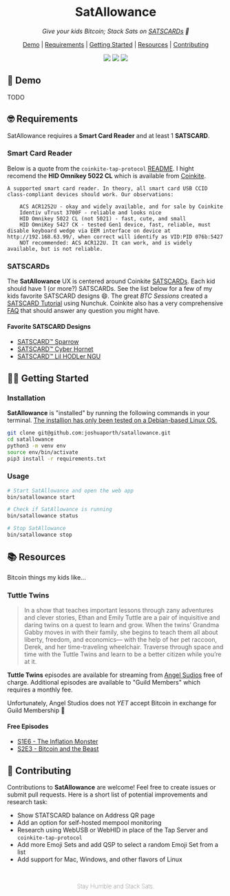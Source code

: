 <h1 align="center">SatAllowance</h1>
<p align="center" style="font-style: italic;">
    Give your kids Bitcoin; Stack Sats on <a href="https://satscard.com/">SATSCARDs</a> 🚀
</p>
<p align="center">
    <a href="#-demo">Demo</a> |  <a href="#-requirements">Requirements</a> | <a href="#-getting-started">Getting Started</a> | <a href="#-resources">Resources</a> | <a href="#-contributing">Contributing</a>
</p>
<div align="center">

![](https://img.shields.io/github/license/joshuaporth/satallowance.svg)
![](https://img.shields.io/github/issues/joshuaporth/satallowance.svg)
![](https://img.shields.io/github/issues-pr/joshuaporth/satallowance.svg)

</div>

## 🎉 Demo
TODO

## 🤓 Requirements
SatAllowance reqiuires a __Smart Card Reader__ and at least 1 __SATSCARD__.

### Smart Card Reader
Below is a quote from the `coinkite-tap-protocol` [README](https://github.com/coinkite/coinkite-tap-proto?tab=readme-ov-file#requirements). I hight recomend the __HID Omnikey 5022 CL__ which is available from [Coinkite](https://store.coinkite.com/store/nfc-read-b).
```
A supported smart card reader. In theory, all smart card USB CCID class-compliant devices should work. Our observations:

    ACS ACR1252U - okay and widely available, and for sale by Coinkite
    Identiv uTrust 3700F - reliable and looks nice
    HID Omnikey 5022 CL (not 5021) - fast, cute, and small
    HID OmniKey 5427 CK - tested Gen1 device, fast, reliable, must disable keyboard wedge via EEM interface on device at http://192.168.63.99/, when correct will identify as VID:PID 076b:5427
    NOT recommended: ACS ACR122U. It can work, and is widely available, but is not reliable.
```

### SATSCARDs
The __SatAllowance__ UX is centered around Coinkite [SATSCARDs](https://satscard.com/). Each kid should have 1 (or more?) SATSCARDs. See the list below for a few of my kids favorite SATSCARD designs 😄. The great _BTC Sessions_ created a [SATSCARD Tutorial](https://www.youtube.com/watch?v=5dc3RSZKGto) using Nunchuk. Coinkite also has a very comprehensive [FAQ](https://satscard.com/faq) that should answer any question you might have.

#### Favorite SATSCARD Designs
- [SATSCARD™ Sparrow](https://store.coinkite.com/store/sc-sparrow)
- [SATSCARD™ Cyber Hornet](https://store.coinkite.com/store/sc-hornet)
- [SATSCARD™ Lil HODLer NGU](https://store.coinkite.com/store/sc-lhodl)



## 🧑‍💻 Getting Started
### Installation
__SatAllowance__ is "installed" by running the following commands in your terminal. <ins>The installion has only been tested on a Debian-based Linux OS.</ins>
```sh
git clone git@github.com:joshuaporth/satallowance.git
cd satallowance
python3 -m venv env
source env/bin/activate
pip3 install -r requirements.txt
```

### Usage
```sh
# Start SatAllowance and open the web app
bin/satallowance start

# Check if SatAllowance is running
bin/satallowance status

# Stop SatAllowance
bin/satallowance stop
```

## 📚 Resources
Bitcoin things my kids like...  
### Tuttle Twins
> In a show that teaches important lessons through zany adventures and clever stories, Ethan and Emily Tuttle are a pair of inquisitive and daring twins on a quest to learn and grow. When the twins’ Grandma Gabby moves in with their family, she begins to teach them all about liberty, freedom, and economics— with the help of her pet raccoon, Derek, and her time-traveling wheelchair. Traverse through space and time with the Tuttle Twins and learn to be a better citizen while you’re at it.  

__Tuttle Twins__ episodes are available for streaming from [Angel Sudios](https://www.angel.com/watch/tuttle-twins) free of charge. Additional episodes are available to "Guild Members" which requires a monthly fee.

Unfortunately, Angel Studios does not _YET_ accept Bitcoin in exchange for Guild Membership 🧐

 #### Free Episodes
- [S1E6 - The Inflation Monster](https://www.angel.com/watch/tuttle-twins/episode/5daf8a13-4532-4fbf-a89f-e37d544c0ec0/season-1/episode-6/the-inflation-monster)
- [S2E3 - Bitcoin and the Beast](https://www.angel.com/watch/tuttle-twins/episode/de46fca9-d387-47f5-b13f-ff336885518c/season-2/episode-3/bitcoin-and-the-beast)

## 🧡 Contributing
Contributions to __SatAllowance__ are welcome! Feel free to create issues or submit pull requests. Here is a short list of potential improvements and research task:  
- Show STATSCARD balance on Address QR page
- Add an option for self-hosted mempool monitoring
- Research using WebUSB or WebHID in place of the Tap Server and `coinkite-tap-protocol`
- Add more Emoji Sets and add QSP to select a random Emoji Set from a list
- Add support for Mac, Windows, and other flavors of Linux

<br>
<p align="center" style="font-weight: lighter;">
    Stay Humble and Stack Sats.
</p>